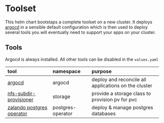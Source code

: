 # Toolset

This helm chart bootstaps a complete toolset on a new cluster.
It deploys [argocd](https://argo-cd.readthedocs.io/) in a sensible default configuration which is then used to deploy several tools you will eventually need to support your apps on your cluster.

## Tools

Argocd is always installed.
All other tools can be disabled in the `values.yaml`

| tool                                                                                         | namespace | purpose |
|:---------------------------------------------------------------------------------------------|:----------|:--------|
| [argocd](https://argo-cd.readthedocs.io/)                                                    | argocd    | deploy and reconcile all applications on the cluster |
| [nfs-subdir-provisioner](https://github.com/kubernetes-sigs/nfs-subdir-external-provisioner) | storage   | provide a storage class to provision pv for pvc      |
| [zalando postgres operator](https://opensource.zalando.com/postgres-operator/)               | postgres-operator | deploy & manage postgres databases           |

